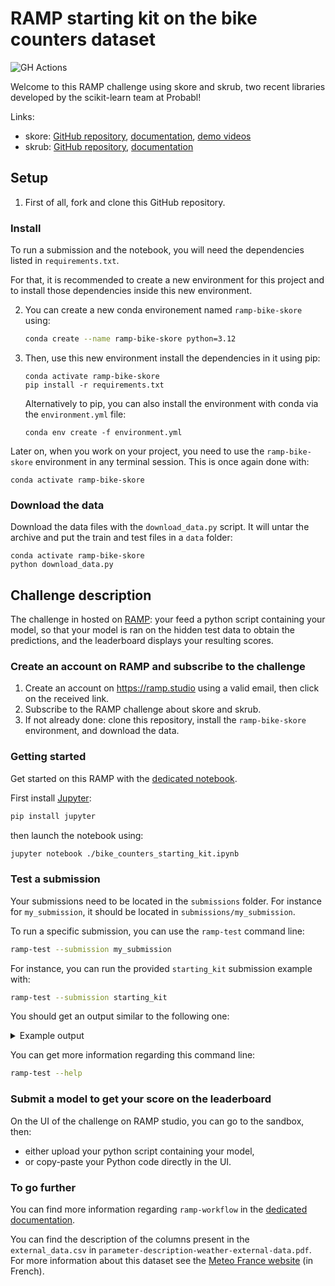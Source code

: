 # RAMP starting kit on the bike counters dataset

![GH Actions](https://github.com/ramp-kits/bike_counters_skore/actions/workflows/main.yml/badge.svg)

Welcome to this RAMP challenge using skore and skrub, two recent libraries developed by the scikit-learn team at Probabl!

Links:
- skore: [GitHub repository](https://github.com/probabl-ai/skore), [documentation](https://skore.probabl.ai/), [demo videos](https://youtube.com/playlist?list=PLSIzlWDI17bTpixfFkooxLpbz4DNQcam3)
- skrub: [GitHub repository](https://github.com/skrub-data/skrub), [documentation](https://skrub-data.org/stable/)

## Setup

1. First of all, fork and clone this GitHub repository.

### Install

To run a submission and the notebook, you will need the dependencies listed
in `requirements.txt`.

For that, it is recommended to create a new environment for this project and
to install those dependencies inside this new environment.

2. You can create a new conda environement named `ramp-bike-skore` using:
   ```bash
   conda create --name ramp-bike-skore python=3.12
   ```

3. Then, use this new environment install the dependencies in it using pip:
   ```
   conda activate ramp-bike-skore
   pip install -r requirements.txt
   ```

   Alternatively to pip, you can also install the environment with conda via the `environment.yml` file:
   ```
   conda env create -f environment.yml
   ```

Later on, when you work on your project, you need to use the `ramp-bike-skore`
environment in any terminal session. This is once again done with:
```
conda activate ramp-bike-skore
```

### Download the data

Download the data files with the `download_data.py` script. It will untar the
 archive and put the train and test files in a `data` folder:
```
conda activate ramp-bike-skore
python download_data.py
```

## Challenge description

The challenge in hosted on [RAMP](https://ramp.studio): your feed a python script containing your model, so that your model is ran on the hidden test data to obtain the predictions, and the leaderboard displays your resulting scores.

### Create an account on RAMP and subscribe to the challenge

1. Create an account on https://ramp.studio using a valid email, then click on the received link.
2. Subscribe to the RAMP challenge about skore and skrub.
3. If not already done: clone this repository, install the `ramp-bike-skore` environment, and download the data.

### Getting started

Get started on this RAMP with the
[dedicated notebook](bike_counters_starting_kit.ipynb).

First install [Jupyter](https://jupyter.org/):

```bash
pip install jupyter
```

then launch the notebook using:

```bash
jupyter notebook ./bike_counters_starting_kit.ipynb
```

### Test a submission

Your submissions need to be located in the `submissions` folder. For instance
for `my_submission`, it should be located in `submissions/my_submission`.

To run a specific submission, you can use the `ramp-test` command line:

```bash
ramp-test --submission my_submission
```

For instance, you can run the provided `starting_kit` submission example with:

```bash
ramp-test --submission starting_kit
```

You should get an output similar to the following one:

<details>

<summary>Example output</summary>

```
Testing Bike count prediction
Reading train and test files from ./data/ ...
Reading cv ...
Training submissions/starting_kit ...
CV fold 0
        score   rmse      time
        train  0.610  0.084952
        valid  0.983  0.408040
        test   0.703  0.033141
CV fold 1
        score   rmse      time
        train  0.663  0.106090
        valid  0.852  0.399937
        test   0.759  0.032243
CV fold 2
        score   rmse      time
        train  0.682  0.170388
        valid  0.891  0.324898
        test   0.771  0.025760
CV fold 3
        score   rmse      time
        train  0.705  0.208704
        valid  0.844  0.324345
        test   0.875  0.024143
CV fold 4
        score   rmse      time
        train  0.728  0.233596
        valid  0.804  0.319224
        test   0.872  0.024262
CV fold 5
        score   rmse      time
        train  0.737  0.280230
        valid  0.939  0.320182
        test   0.863  0.024391
CV fold 6
        score   rmse      time
        train  0.763  0.327653
        valid  1.131  0.316819
        test   0.843  0.025528
CV fold 7
        score   rmse      time
        train  0.793  0.376762
        valid  0.896  0.324821
        test   0.767  0.024473
----------------------------
Mean CV scores
----------------------------
        score             rmse         time
        train   0.71 +- 0.0546   0.2 +- 0.1
        valid  0.917 +- 0.0962  0.3 +- 0.04
        test   0.807 +- 0.0607   0.0 +- 0.0
----------------------------
Bagged scores
----------------------------
        score   rmse
        valid  0.923
        test   0.765

```

</details>

You can get more information regarding this command line:

```bash
ramp-test --help
```

### Submit a model to get your score on the leaderboard

On the UI of the challenge on RAMP studio, you can go to the sandbox, then:
- either upload your python script containing your model,
- or copy-paste your Python code directly in the UI.

### To go further

You can find more information regarding `ramp-workflow` in the
[dedicated documentation](https://paris-saclay-cds.github.io/ramp-docs/ramp-workflow/stable/using_kits.html).

You can find the description of the columns present in the `external_data.csv`
in `parameter-description-weather-external-data.pdf`. For more information about this
dataset see the [Meteo France
website](https://donneespubliques.meteofrance.fr/?fond=produit&id_produit=90&id_rubrique=32)
(in French).
